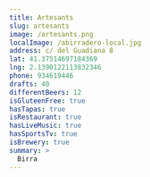 ```yaml
---
title: Artesants
slug: artesants
image: /artesants.png
localImage: /abirradero-local.jpg
address: c/ del Guadiana 8
lat: 41.37514697184369
lng: 2.1390122113832346
phone: 934619446
drafts: 40
differentBeers: 12
isGluteenFree: true
hasTapas: true
isRestaurant: true
hasLiveMusic: true
hasSportsTv: true
isBrewery: true
summary: >
  Birra
---
```

